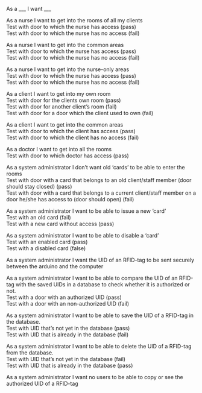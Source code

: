 As a ___ I want ___


As a nurse I want to get into the rooms of all my clients  
    Test with door to which the nurse has access            (pass)  
    Test with door to which the nurse has no access         (fail)  


As a nurse I want to get into the common areas  
    Test with door to which the nurse has access            (pass)  
    Test with door to which the nurse has no access         (fail)  


As a nurse I want to get into the nurse-only areas  
    Test with door to which the nurse has access            (pass)  
    Test with door to which the nurse has no access         (fail)  


As a client I want to get into my own room  
    Test with door for the clients own room                 (pass)  
    Test with door for another client’s room                (fail)  
    Test with door for a door which the client used to own	(fail)  


As a client I want to get into the common areas  
    Test with door to which the client has access           (pass)  
    Test with door to which the client has no access        (fail)  


As a doctor I want to get into all the rooms  
    Test with door to which doctor has access 		        (pass)  
  
As a system administrator I don’t want old ‘cards’ to be able to enter the rooms  
    Test with door with a card that belongs to an old client/staff member (door should stay closed) 	                       (pass)  
    Test with door with a card that belongs to a current client/staff member on a door he/she has access to (door should open) (fail)  


As a system administrator I want to be able to issue a new ‘card’  
    Test with an old card                                   (fail)  
    Test with a new card without access                     (pass)  


As a system administrator I want to be able to disable a ‘card’  
    Test with an enabled card                               (pass)  
    Test with a disabled card                               (false)  


As a system administrator I want the UID of an RFID-tag to be sent securely between the arduino and the computer  


As a system administrator I want to be able to compare the UID of an RFID-tag with the saved UIDs in a database to check whether it is authorized or not.  
    Test with a door with an authorized UID                 (pass)  
    Test with a door with an non-authorized UID             (fail)  


As a system administrator I want to be able to save the UID of a RFID-tag in the database.  
    Test with UID that’s not yet in the database            (pass)  
    Test with UID that is already in the database           (fail)  


As a system administrator I want to be able to delete the UID of a RFID-tag from the database.  
    Test with UID that’s not yet in the database            (fail)  
    Test with UID that is already in the database           (pass)  


As a system administrator I want no users to be able to copy or see the authorized UID of a RFID-tag  


